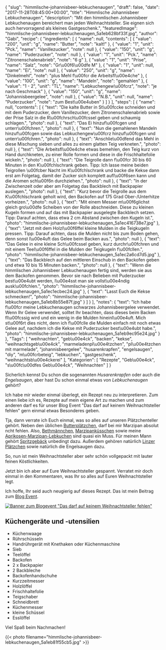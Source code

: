 {
    "slug": "himmlische-johannisbeer-lebkuchenaugen",
    "draft": false,
    "date": "2017-11-28T08:45:00+00:00",
    "title": "Himmlische Johannisbeer Lebkuchenaugen",
    "description": "Mit den himmlischen Johannisbeer Lebkuchenaugen bereichert man jeden Weihnachtsteller. Sie eignen sich auch hervorragend als kleines Gastgeschenk.",
    "featuredImage": "himmlische-johannisbeer-lebkuchenaugen_5a1eb628bf33f.jpg",
    "author": "Gabi",
    "recipe": {
        "ingredients": [
            {
                "name": null,
                "contents": [
                    {
                        "value": "200",
                        "unit": "g",
                        "name": "Butter",
                        "note": "kalt!"
                    },
                    {
                        "value": "1",
                        "unit": "Pck.",
                        "name": "Vanillezucker",
                        "note": null
                    },
                    {
                        "value": "150",
                        "unit": "g",
                        "name": "Puderzucker",
                        "note": null
                    },
                    {
                        "value": "1",
                        "unit": "Pck.",
                        "name": "Zitronenschalenabrieb",
                        "note": "6 g"
                    },
                    {
                        "value": "1",
                        "unit": "Prise",
                        "name": "Salz",
                        "note": "Gr\u00f6\u00dfe M"
                    },
                    {
                        "value": "1",
                        "unit": null,
                        "name": "Ei",
                        "note": null
                    },
                    {
                        "value": "250",
                        "unit": "g",
                        "name": "Dinkelmehl",
                        "note": "plus Mehl f\u00fcr die Arbeitsfl\u00e4che"
                    },
                    {
                        "value": "100",
                        "unit": "g",
                        "name": "Mandeln",
                        "note": "gemahlen"
                    },
                    {
                        "value": "1 - 2",
                        "unit": "TL",
                        "name": "Lebkuchengew\u00fcrz",
                        "note": "je nach Geschmack"
                    },
                    {
                        "value": "150",
                        "unit": "g",
                        "name": "Johannisbeergelee",
                        "note": null
                    },
                    {
                        "value": "N.B.",
                        "unit": null,
                        "name": "Puderzucker",
                        "note": "zum Best\u00e4uben"
                    }
                ]
            }
        ],
        "steps": [
            {
                "name": null,
                "contents": [
                    {
                        "text": "Die kalte Butter in St\u00fccke schneiden und mit dem Puderzucker, dem Vanillezucker, dem Zitronenschalenabrieb sowie der Prise Salz in die R\u00fchrsch\u00fcssel geben und schaumig schlagen.",
                        "photo": null
                    },
                    {
                        "text": "Das Ei hinzuf\u00fcgen und unterr\u00fchren.",
                        "photo": null
                    },
                    {
                        "text": "Nun die gemahlenen Mandeln hinzuf\u00fcgen sowie das Lebkuchengew\u00fcrz hinzuf\u00fcgen und unterr\u00fchren.",
                        "photo": null
                    },
                    {
                        "text": "Anschlie\u00dfend das Mehl in diese Mischung sieben und alles zu einem glatten Teig verkneten.",
                        "photo": null
                    },
                    {
                        "text": "Die Arbeitsfl\u00e4che etwas bemehlen, den Teig kurz von Hand durchkneten, zu einer Rolle formen und diese in die Frischhaltefolie wickeln.",
                        "photo": null
                    },
                    {
                        "text": "Die Teigrolle dann f\u00fcr 30 bis 60 Minuten in den K\u00fchlschrank geben. Tipp: Ich lasse meine beiden Teigrollen \u00fcber Nacht im K\u00fchlschrank und backe die Kekse dann erst am Folgetag, damit der Zucker sich komplett aufl\u00f6sen kann und die Aromen sch\u00f6n durchziehen.",
                        "photo": null
                    },
                    {
                        "text": "In der Zwischenzeit oder aber am Folgetag das Backblech mit Backpapier auslegen.",
                        "photo": null
                    },
                    {
                        "text": "Kurz bevor die Teigrolle aus dem K\u00fchlschrank geholt wird, den Backofen auf 175 Grad Ober-\/Unterhitze vorheizen.",
                        "photo": null
                    },
                    {
                        "text": "Mit einem Messer m\u00f6glichst gleich gro\u00dfe Scheiben von der Rolle abschneiden. Diese zu kleinen Kugeln formen und auf das mit Backpapier ausgelegte Backblech setzen. Tipp: Darauf achten, dass etwa 2 cm Abstand zwischen den Kugeln ist.",
                        "photo": "himmlische-johannisbeer-lebkuchenaugen_5a1ec416738e7.jpg"
                    },
                    {
                        "text": "Jetzt mit dem Holzl\u00f6ffel kleine Mulden in die Teigkugeln pressen. Tipp: Darauf achten, dass die Mulden nicht bis zum Boden gehen, denn sonst l\u00e4uft das Gelee beim Backen aus.",
                        "photo": null
                    },
                    {
                        "text": "Das Gelee in eine kleine Sch\u00fcssel geben, kurz durchr\u00fchren und mit einem Teel\u00f6ffel in die Mulden der Teigkugeln f\u00fcllen.",
                        "photo": "himmlische-johannisbeer-lebkuchenaugen_5a1ec2a6cd7d5.jpg"
                    },
                    {
                        "text": "Das Backblech auf den mittleren Einschub in den Backofen geben und etwa 10 bis 15 Minuten backen.",
                        "photo": null
                    },
                    {
                        "text": "Wenn die himmlischen Johannisbeer Lebkuchenaugen fertig sind, werden sie aus dem Backofen genommen. Bevor sie nach Belieben mit Puderzucker best\u00e4ubt werden, l\u00e4sst man sie vollst\u00e4ndig ausk\u00fchlen.",
                        "photo": "himmlische-johannisbeer-lebkuchenaugen_5a1ec1ecbec24.jpg"
                    },
                    {
                        "text": "Lasst Euch die Kekse schmecken!",
                        "photo": "himmlische-johannisbeer-lebkuchenaugen_5a1eb8b55e87f.jpg"
                    }
                ]
            }
        ],
        "notes": {
            "text": "Ich habe f\u00fcr meine Lebkuchenaugen schwarzes Johannisbeergelee verwendet. Wenn Ihr Gelee verwendet, solltet Ihr beachten, dass dieses beim Backen fl\u00fcssig wird und ein wenig in die Mulden hineinl\u00e4uft. Mich st\u00f6rt dies nicht, denn ich f\u00fclle die Mulden einfach mit noch etwas Gelee auf, nachdem ich die Kekse mit Puderzucker best\u00e4ubt habe.",
            "photo": "himmlische-johannisbeer-lebkuchenaugen_5a1eb9ec95e24.jpg"
        }
    },
    "Tags": [
        "weihnachten",
        "geb\u00e4ck",
        "backen",
        "kekse",
        "weihnachtsgeb\u00e4ck",
        "marmeladenpl\u00e4tzchen",
        "pl\u00e4tzchen mit marmelade",
        "johannisbeergelee",
        "husarenkrapfen",
        "engelsaugen",
        "diy",
        "m\u00fcrbeteig",
        "lebkuchen",
        "gastgeschenk",
        "weihnachtsb\u00e4ckerei"
    ],
    "Kategorien": [
        "Rezepte",
        "Geb\u00e4ck",
        "s\u00fc\u00dfes Geb\u00e4ck",
        "Weihnachten"
    ]
}

Sicherlich kennst Du schon die sogenannten *Husarenkrapfen* oder auch die *Engelsaugen*, aber hast Du schon einmal etwas von *Lebkuchenaugen* gehört?

Ich habe mir wieder einmal überlegt, ein Rezept neu zu interpretieren. Zum einen liebe ich es, Rezepte auf mein eigene Art zu machen und zum anderen  darf es für unser Blog Event "Das darf auf keinem Weihnachtsteller fehlen" gern einmal etwas Besonderes geben.

Tja, dann verrate ich Euch einmal, was so alles auf unseren Plätzchenteller gehört. Neben den üblichen [Butterplätzchen](https://kochfokus.de/artikel/ein-teig-3-verschiedene-arten-von-plaetzchen-der-weihnachtsbaeckerei/ "Butterplätzchen"), darf bei mir Marzipan absolut ncht fehlen. Also, [Bethmännchen](https://kochfokus.de/artikel/bethmaennchen/ "Bethmännchen"), [Marzipanküsschen](https://kochfokus.de/artikel/marzipankuesschen/ "Marzipanküsschen") sowie meine [Aprikosen-Marzipan-Lebkuchen](https://kochfokus.de/artikel/ein-teig-3-verschiedene-arten-von-plaetzchen-der-weihnachtsbaeckerei/ "Aprikosen-Marzipan-Lebkuchen") sind quasi ein Muss. Für meinen Mann gehört [Spritzgebäck](https://kochfokus.de/artikel/ein-teig-3-verschiedene-arten-von-plaetzchen-der-weihnachtsbaeckerei/ "Spritzgebäck") unbedingt dazu. Außerdem gehören natürlich [Linzer Plätzchen](https://kochfokus.de/artikel/koestliche-plaetzchen-nach-linzer-art/ "Linzer Plätzchen") sowie natürlich die Engelsaugen dazu.

So, nun ist mein Weihnachtsteller aber sehr schön vollgepackt mit lauter feinen Köstlichkeiten.

Jetzt bin ich aber auf Eure Weihnachtsteller gespannt. Verratet mir doch einmal in den Kommentaren, was Ihr so alles auf Euren Weihnachtsteller legt.

Ich hoffe, Ihr seid auch neugierig auf dieses Rezept. Das ist mein Beitrag zum [Blog Event](https://kochfokus.de/artikel/blog-event-das-darf-auf-keinem-weihnachtsteller-fehlen/ "Blog Event").

<a href="https://kochfokus.de/artikel/blog-event-das-darf-auf-keinem-weihnachtsteller-fehlen/"><img src="https://img.kfcdn.de/medium/blog-event-das-darf-auf-keinem-weihnachtsteller-fehlen-_5a18294bdb04c.jpg" alt='Banner zum Blogevent "Das darf auf keinem Weihnachtsteller fehlen"' title='Blogevent "Das darf auf keinem Weihnachtsteller fehlen"'></a>



## Küchengeräte und -utensilien

- Küchenwaage
- Rührschüsseln
- Handrührgerät mit Knethaken oder Küchenmaschine
- Sieb
- Teelöffel
- Backofen
- 2 x Backpapier
- 2 Backbleche
- Backofenhandschuhe
- Kurzzeitmesser
- Holzlöffel
- Frischhaltefolie
- Teigschaber
- Schneidbrett
- Küchenmesser
- kleine Schüssel
- Esslöffel

Viel Spaß beim Nachmachen!

{{< photo filename="himmlische-johannisbeer-lebkuchenaugen_5a1eb81f55cb5.jpg" >}}